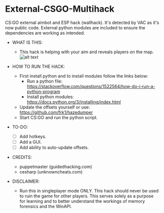 # External-CSGO-Multihack
CS:GO external aimbot and ESP hack (wallhack). It's detected by VAC as it's now public code. External python modules are included to ensure the dependencies are working as intended. 

- WHAT IS THIS:
  - This hack is helping with your aim and reveals players on the map. 
    ![alt text](https://github.com/Ctrl-Alt-1337/AssaultCube-DirectX-ESP-Overlay/blob/master/screenshot.png)

- HOW TO RUN THE HACK:
	- First install python and to install modules follow the links below:
		- Run a python file: https://stackoverflow.com/questions/1522564/how-do-i-run-a-python-program
		- Install python modules: https://docs.python.org/3/installing/index.html
	- Update the offsets yourself or use: https://github.com/frk1/hazedumper
	- Start CS:GO and run the python script.
		
- TO-DO:
	- [ ] Add hotkeys.
	- [ ] Add a GUI.
	- [ ] Add ability to auto-update offsets.

- CREDITS:
	- puppetmaster (guidedhacking.com)
	- cesharp (unknowncheats.com)
	
- DISCLAIMER:
  - Run this in singleplayer mode ONLY. This hack should never be used to ruin the game for other players. This serves solely as a purpose for learning and to better understand the workings of memory forensics and the WinAPI.
